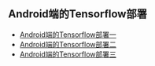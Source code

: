 ## Android端的Tensorflow部署
 - [Android端的Tensorflow部署一](doc/Android端的Tensorflow部署一.md)
 - [Android端的Tensorflow部署二](doc/Android端的Tensorflow部署二.md)
 - [Android端的Tensorflow部署三](doc/Android端的Tensorflow部署三.md)